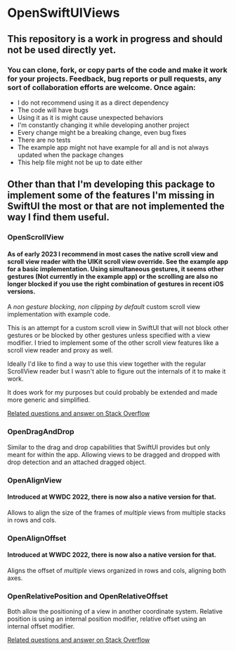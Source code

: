 # OpenSwiftUIViews

## This repository is a work in progress and should not be used directly yet.

### You can clone, fork, or copy parts of the code and make it work for your projects. Feedback, bug reports or pull requests, any sort of collaboration efforts are welcome. Once again:

* I do not recommend using it as a direct dependency
* The code will have bugs
* Using it as it is might cause unexpected behaviors
* I'm constantly changing it while developing another project
* Every change might be a breaking change, even bug fixes
* There are no tests
* The example app might not have example for all and is not always updated when the package changes
* This help file might not be up to date either

## Other than that I'm developing this package to implement some of the features I'm missing in SwiftUI the most or that are not implemented the way I find them useful.


### OpenScrollView

#### As of early 2023 I recommend in most cases the native scroll view and scroll view reader with the UIKit scroll view override. See the example app for a basic implementation. Using simultaneous gestures, it seems other gestures (Not currently in the example app) or the scrolling are also no longer blocked if you use the right combination of gestures in recent iOS versions.

A _non gesture blocking_, _non clipping by default_ custom scroll view implementation with example code.

This is an attempt for a custom scroll view in SwiftUI that will not block other gestures or be blocked by other gestures unless specified with a view modifier. I tried to implement some of the other scroll view features like a scroll view reader and proxy as well.

Ideally I'd like to find a way to use this view together with the regular ScrollView reader but I wasn't able to figure out the internals of it to make it work.

It does work for my purposes but could probably be extended and made more generic and simplified.

[Related questions and answer on Stack Overflow](https://stackoverflow.com/a/64592385/12764795)

### OpenDragAndDrop

Similar to the drag and drop capabilities that SwiftUI provides but only meant for within the app. Allowing views to be dragged and dropped with drop detection and an attached dragged object.

### OpenAlignView

#### Introduced at WWDC 2022, there is now also a native version for that.

Allows to align the size of the frames of _multiple_ views from multiple stacks in rows and cols.

### OpenAlignOffset

#### Introduced at WWDC 2022, there is now also a native version for that.

Aligns the offset of _multiple_ views organized in rows and cols, aligning both axes.

### OpenRelativePosition and OpenRelativeOffset

Both allow the positioning of a view in another coordinate system. Relative position is using an internal position modifier, relative offset using an internal offset modifier.

[Related questions and answer on Stack Overflow](https://stackoverflow.com/a/65584150/12764795)
